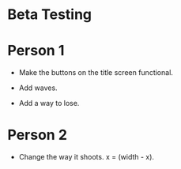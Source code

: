 # Beta Testing

# Person 1
- Make the buttons on the title screen functional.

- Add waves.

- Add a way to lose.

# Person 2
- Change the way it shoots. x = (width - x).